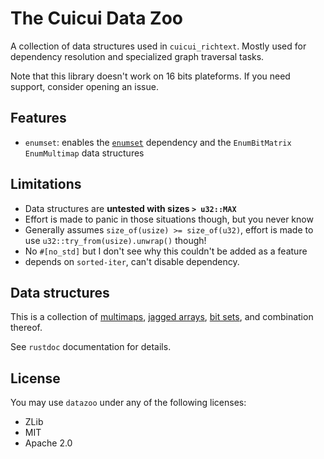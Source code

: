 # The Cuicui Data Zoo

A collection of data structures used in `cuicui_richtext`.
Mostly used for dependency resolution and specialized graph traversal tasks.

Note that this library doesn't work on 16 bits plateforms.
If you need support, consider opening an issue.

## Features

- `enumset`: enables the [`enumset`] dependency and the `EnumBitMatrix`
  `EnumMultimap` data structures

## Limitations

- Data structures are **untested with sizes `> u32::MAX`**
- Effort is made to panic in those situations though, but you never know
- Generally assumes `size_of(usize) >= size_of(u32)`, effort is made to use
  `u32::try_from(usize).unwrap()` though!
- No `#[no_std]` but I don't see why this couldn't be added as a feature
- depends on `sorted-iter`, can't disable dependency.

## Data structures

This is a collection of [multimaps], [jagged arrays], [bit sets],
and combination thereof.

See `rustdoc` documentation for details.

## License

You may use `datazoo` under any of the following licenses:

- ZLib
- MIT
- Apache 2.0

[`enumset`]: https://lib.rs/crates/enumset
[multimaps]: https://en.wikipedia.org/wiki/Multimap
[jagged arrays]: https://en.wikipedia.org/wiki/Jagged_array
[bit sets]: https://en.wikipedia.org/wiki/Bit_array